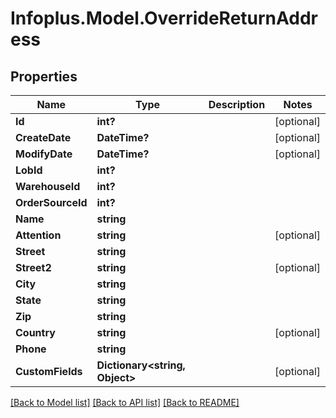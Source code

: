 # Infoplus.Model.OverrideReturnAddress
## Properties

Name | Type | Description | Notes
------------ | ------------- | ------------- | -------------
**Id** | **int?** |  | [optional] 
**CreateDate** | **DateTime?** |  | [optional] 
**ModifyDate** | **DateTime?** |  | [optional] 
**LobId** | **int?** |  | 
**WarehouseId** | **int?** |  | 
**OrderSourceId** | **int?** |  | 
**Name** | **string** |  | 
**Attention** | **string** |  | [optional] 
**Street** | **string** |  | 
**Street2** | **string** |  | [optional] 
**City** | **string** |  | 
**State** | **string** |  | 
**Zip** | **string** |  | 
**Country** | **string** |  | [optional] 
**Phone** | **string** |  | 
**CustomFields** | **Dictionary&lt;string, Object&gt;** |  | [optional] 

[[Back to Model list]](../README.md#documentation-for-models) [[Back to API list]](../README.md#documentation-for-api-endpoints) [[Back to README]](../README.md)

